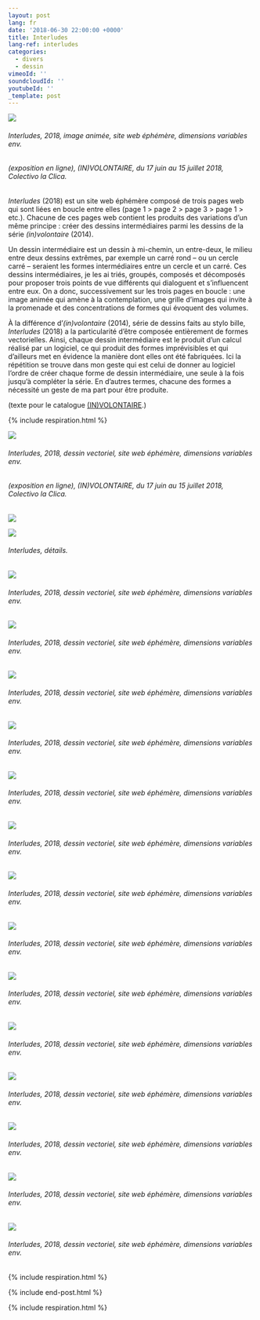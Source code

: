 ```yaml
---
layout: post
lang: fr
date: '2018-06-30 22:00:00 +0000'
title: Interludes
lang-ref: interludes
categories:
  - divers
  - dessin
vimeoId: ''
soundcloudId: ''
youtubeId: ''
_template: post
---
```





![](/imgs/interlude-1a-gif.gif)

###### _Interludes_, 2018, image animée, site web éphémère, dimensions variables env.

###### (exposition en ligne), _(IN)VOLONTAIRE_, du 17 juin au 15 juillet 2018, Colectivo la Clica.

_Interludes_ (2018) est un site web éphémère composé de trois pages web qui sont liées en boucle entre elles (page 1 > page 2 > page 3 > page 1 > etc.). Chacune de ces pages web contient les produits des variations d’un même principe : créer des dessins intermédiaires parmi les dessins de la série _(in)volontaire_ (2014). 

Un dessin intermédiaire est un dessin à mi-chemin, un entre-deux, le milieu entre deux dessins extrêmes, par exemple un carré rond – ou un cercle carré – seraient les formes intermédiaires entre un cercle et un carré. Ces dessins intermédiaires, je les ai triés, groupés, composés et décomposés pour proposer trois points de vue différents qui dialoguent et s’influencent entre eux. On a donc, successivement sur les trois pages en boucle : une image animée qui amène à la contemplation, une grille d’images qui invite à la promenade et des concentrations de formes qui évoquent des volumes.

  
À la différence d’_(in)volontaire_ (2014), série de dessins faits au stylo bille, _Interludes_ (2018) a la particularité d’être composée entièrement de formes vectorielles. Ainsi, chaque dessin intermédiaire est le produit d’un calcul réalisé par un logiciel, ce qui produit des formes imprévisibles et qui d’ailleurs met en évidence la manière dont elles ont été fabriquées. Ici la répétition se trouve dans mon geste qui est celui de donner au logiciel l’ordre de créer chaque forme de dessin intermédiaire, une seule à la fois jusqu’à compléter la série. En d’autres termes, chacune des formes a nécessité un geste de ma part pour être produite.  
  
  
(texte pour le catalogue [(IN)VOLONTAIRE](https://fr.calameo.com/read/006090984d2e17f945d7f).)

{% include respiration.html %}

![](/imgs/in-volontaire-interlude-grilla-04-up-a.jpg)

###### _Interludes_, 2018, dessin vectoriel, site web éphémère, dimensions variables env.

###### (exposition en ligne), _(IN)VOLONTAIRE_, du 17 juin au 15 juillet 2018, Colectivo la Clica.

![](/imgs/in-volontaire-interlude-grilla-04-up-b.jpg)

![](/imgs/in-volontaire-interlude-grilla-04-up-c.jpg)

###### _Interludes_, détails.

![](/imgs/int-desc-001-014-up.png)

###### _Interludes_, 2018, dessin vectoriel, site web éphémère, dimensions variables env.

![](/imgs/int-desc-015-028-up.png)

###### _Interludes_, 2018, dessin vectoriel, site web éphémère, dimensions variables env.

![](/imgs/int-desc-029-042-up.png)

###### _Interludes_, 2018, dessin vectoriel, site web éphémère, dimensions variables env.

![](/imgs/int-desc-043-056-up.png)

###### _Interludes_, 2018, dessin vectoriel, site web éphémère, dimensions variables env.

![](/imgs/int-desc-057-070-up.png)

###### _Interludes_, 2018, dessin vectoriel, site web éphémère, dimensions variables env.

![](/imgs/int-desc-071-084-up.png)

###### _Interludes_, 2018, dessin vectoriel, site web éphémère, dimensions variables env.

![](/imgs/int-desc-085-098-up.png)

###### _Interludes_, 2018, dessin vectoriel, site web éphémère, dimensions variables env.

![](/imgs/int-desc-099-112-up.png)

###### _Interludes_, 2018, dessin vectoriel, site web éphémère, dimensions variables env.

![](/imgs/int-desc-113-126-up.png)

###### _Interludes_, 2018, dessin vectoriel, site web éphémère, dimensions variables env.

![](/imgs/int-desc-127-140-up.png)

###### _Interludes_, 2018, dessin vectoriel, site web éphémère, dimensions variables env.

![](/imgs/int-desc-141-154-up.png)

###### _Interludes_, 2018, dessin vectoriel, site web éphémère, dimensions variables env.

![](/imgs/int-desc-155-168-up.png)

###### _Interludes_, 2018, dessin vectoriel, site web éphémère, dimensions variables env.

![](/imgs/int-desc-169-182-up.png)

###### _Interludes_, 2018, dessin vectoriel, site web éphémère, dimensions variables env.

![](/imgs/int-desc-183-196-up.png)

###### _Interludes_, 2018, dessin vectoriel, site web éphémère, dimensions variables env.

{% include respiration.html %}

{% include end-post.html %}

{% include respiration.html %}
